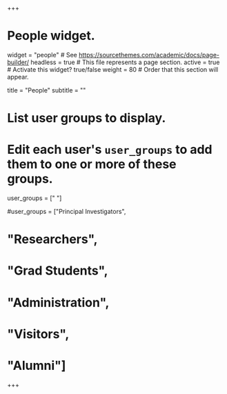 +++
# People widget.
widget = "people"  # See https://sourcethemes.com/academic/docs/page-builder/
headless = true  # This file represents a page section.
active = true  # Activate this widget? true/false
weight = 80  # Order that this section will appear.

title = "People"
subtitle = ""

# List user groups to display.
#   Edit each user's `user_groups` to add them to one or more of these groups.
user_groups = [" "]

#user_groups = ["Principal Investigators",
#               "Researchers",
#               "Grad Students",
#               "Administration",
#               "Visitors",
#               "Alumni"]
+++
